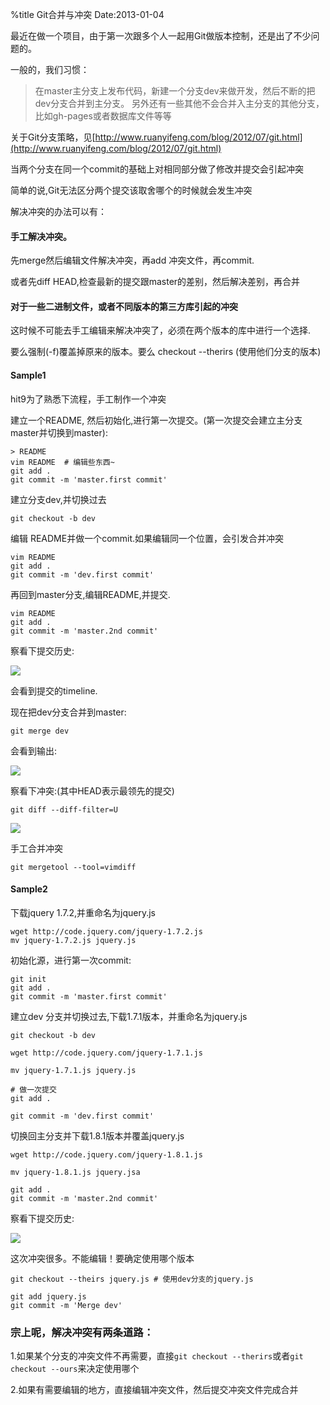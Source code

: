 %title Git合并与冲突
Date:2013-01-04

最近在做一个项目，由于第一次跟多个人一起用Git做版本控制，还是出了不少问题的。

一般的，我们习惯：

> 在master主分支上发布代码，新建一个分支dev来做开发，然后不断的把dev分支合并到主分支。
> 另外还有一些其他不会合并入主分支的其他分支，比如gh-pages或者数据库文件等等

关于Git分支策略，见[http://www.ruanyifeng.com/blog/2012/07/git.html](http://www.ruanyifeng.com/blog/2012/07/git.html)

当两个分支在同一个commit的基础上对相同部分做了修改并提交会引起冲突

简单的说,Git无法区分两个提交该取舍哪个的时候就会发生冲突

解决冲突的办法可以有：

#### 手工解决冲突。

先merge然后编辑文件解决冲突，再add 冲突文件，再commit.

或者先diff HEAD,检查最新的提交跟master的差别，然后解决差别，再合并

#### 对于一些二进制文件，或者不同版本的第三方库引起的冲突

这时候不可能去手工编辑来解决冲突了，必须在两个版本的库中进行一个选择.

要么强制(-f)覆盖掉原来的版本。要么 checkout --therirs (使用他们分支的版本)

#### Sample1

hit9为了熟悉下流程，手工制作一个冲突


建立一个README,
然后初始化,进行第一次提交。(第一次提交会建立主分支master并切换到master):

```
> README
vim README  # 编辑些东西~
git add .
git commit -m 'master.first commit'
```

建立分支dev,并切换过去

```
git checkout -b dev
```

编辑 README并做一个commit.如果编辑同一个位置，会引发合并冲突

```
vim README
git add .
git commit -m 'dev.first commit'
```

再回到master分支,编辑README,并提交.

```
vim README
git add .
git commit -m 'master.2nd commit'
```
察看下提交历史:

![](https://github.com/hit9/blog-img-store/raw/master/blog/Git/4_0.png)

会看到提交的timeline.

现在把dev分支合并到master:

```
git merge dev
```

会看到输出:

![](https://raw.github.com/hit9/blog-img-store/master/blog/Git/4_1.png)

察看下冲突:(其中HEAD表示最领先的提交)

```
git diff --diff-filter=U
```

![](https://raw.github.com/hit9/blog-img-store/master/blog/Git/4_2.png)

手工合并冲突

```
git mergetool --tool=vimdiff
```

#### Sample2

下载jquery 1.7.2,并重命名为jquery.js
```
wget http://code.jquery.com/jquery-1.7.2.js
mv jquery-1.7.2.js jquery.js
```

初始化源，进行第一次commit:

```
git init
git add .
git commit -m 'master.first commit'
```

建立dev 分支并切换过去,下载1.7.1版本，并重命名为jquery.js

```
git checkout -b dev

wget http://code.jquery.com/jquery-1.7.1.js

mv jquery-1.7.1.js jquery.js

# 做一次提交
git add .

git commit -m 'dev.first commit'
```

切换回主分支并下载1.8.1版本并覆盖jquery.js

```
wget http://code.jquery.com/jquery-1.8.1.js

mv jquery-1.8.1.js jquery.jsa

git add .
git commit -m 'master.2nd commit'
```
察看下提交历史:

![](https://raw.github.com/hit9/blog-img-store/master/blog/Git/4_3.png)


这次冲突很多。不能编辑！要确定使用哪个版本

```
git checkout --theirs jquery.js # 使用dev分支的jquery.js

git add jquery.js
git commit -m 'Merge dev'
```

### 宗上呢，解决冲突有两条道路：

1.如果某个分支的冲突文件不再需要，直接`git checkout --therirs`或者`git checkout --ours`来决定使用哪个

2.如果有需要编辑的地方，直接编辑冲突文件，然后提交冲突文件完成合并
